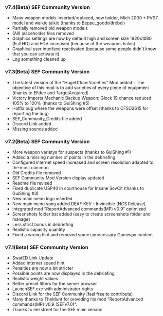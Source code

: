### v7.4(Beta) SEF Community Version
- Many weapon models inserted/replaced, new holder, Mich 2000 + PVS7 model and walkie talkie (thanks to Beppe_goodoldrebel)
- Partially removed old weapon models
- (All) placeholder files removed
- Graphics settings are now by default high and screen size 1920x1080 (Full HD) and FOV increased (because of the weapons holos)
- Graphical user interface reactivated (because some people didn't know that you can activate it)
- Log something cleaned up


### v7.3(Beta) SEF Community Version
- The latest version of the "HugeOfficerVarieties" Mod added - The objective of this mod is to add varieties of every piece of equipment (thanks to EFdee and TargetAcquired)
- Victory Imports Mechanic Backup Weapon: Glock 19 chance reduced 105% to 100% (thanks to GuiShing #5)
- Hotfix bug where the weapons were offset (thanks to CFSO2615   for reporting the bug)
- SEF_Community_Credits file added
- Discord Link added
- Missing sounds added


### v7.2(Beta) SEF Community Version
- More weapon varietys for suspects (thanks to GuiShing #1)
- Added a missing number of points in the debriefing
- Configured internet speed increased and screen resolution adapted to the most common
- Old Credits file removed
- SEF Community Mod Version display updated
- Readme file revised
- Fixed duplicate USP40 in courthouse for Insane SovCit (thanks to GuiShing #3)
- New main menu logo inserted
- New main menu song added DEAF KEV - Invincible (NCS Release)
- Integrated mod "ReportAdvanced commands(MP) v0.9" optimized
- Screenshots folder bat added (easy to create screenshots folder and manage)
- Less strict bonus in debriefing
- Realistic capacity quantity
- Fixed a wrong hint and removed some unnecessary Gamespy content


### v7.1(Beta) SEF Community Version 
 
- SwatED Link Update
- Added internet speed hint
- Penalties are now a bit stricter
- Possible points are now displayed in the debriefing
- Realistic weight values
- Better preset filters for the server browser
- LaunchSEF.exe with administrator rights
- Discord Link for the SEF Community (feel free to contribute)
- Many thanks to TheMunt for providing his mod "ReportAdvanced commands(MP) v0.9 (SEFv7.0)".
- Thanks to eezstreet for the SEF main version

